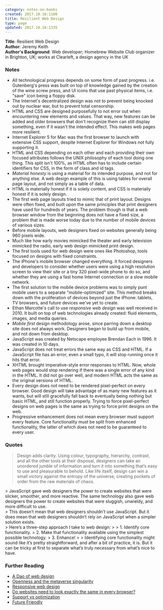 ```yaml
---
category: notes-on-books
created: 2017.10.16:1100
title: Resilient Web Design
type: page
updated: 2017.10.16:1335
---
```


**Title**: Resilient Web Design<br>
**Author**: Jeremy Keith<br>
**Author's Background**: Web developer; Homebrew Website Club organizer in Brighton, UK; works at Clearleft, a design agency in the UK

### Notes

- All technological progress depends on some form of past progress. i.e. Gutenberg's press was built on top of knowledge gained by the creation of the wine screw press, and UI icons that use past physical items, i.e. "save" icon being a floppy disk.
- The Internet's decentralized design was not to prevent being knocked out by nuclear war, but to prevent total censorship.
- HTML and CSS are designed purposefully to not error out when encountering new elements and values. That way, new features can be added and older browsers that don't recognize them can still display something, even if it wasn't the intended effect. This makes web pages more resilient.
- Internet Explorer 5 for Mac was the first browser to launch with extensive CSS support, despite Internet Explorer for Windows not fully supporting it.
- HTML and CSS depending on each other and each providing their own focused attributes follows the UNIX philosophy of each tool doing one thing. This split isn't 100%, as HTML often has to include certain identifiers for CSS, in the form of class and id tags.
- *Material honesty* is using a material for its intended purpose, and not for anything else. A web design example of this is using tables for overall page layout, and not simply as a table of data.
- HTML is materially honest if it is solely content, and CSS is materially honest if it is solely design.
- The first web page layouts tried to mimic that of print layout. Designs were often fixed, and built upon the same principles that print designers have used for hundreds of years. The problem though is that a web browser window from the beginning does not have a fixed size, a problem that is made worse today due to the number of mobile devices of various sizes.
- Before mobile layouts, web designers fixed on websites generally being 960 pixels wide.
- Much like how early movies mimicked the theater and early television mimicked the radio, early web design mimicked print design.
- The first tools used for web design were ones like Photoshop, tools focused on designs with fixed constraints.
- The iPhone's mobile browser changed everything. It forced designers and developers to consider whether users were using a high resolution screen to view their site or a tiny 320 pixel-wide phone to do so, and whether they are using a fast home Internet connection or a slow mobile network.
- The first solution to the mobile device problems was to simply punt mobile users to a separate "mobile-optimized" site. This method breaks down with the proliferation of devices beyond just the iPhone: tablets, TV browsers, and future devices we've yet to create.
- Ethan Marcotte's call to use *responsive web design* was well received in 2010. It built on top of web technologies already created: fluid elements, images, and media queries.
- *Mobile first* design methodology arose, since parring down a desktop site does not always work. Designers began to build up from mobile, and not down from desktop.
- JavaScript was created by Netscape employee Brendan Each in 1996. It was created in 10 days.
- JavaScript does not treat errors the same way as CSS and HTML. If a JavaScript file has an error, even a small typo, it will stop running once it hits that error.
- XHTML brought imperative-style error responses to HTML. Now, whole web pages would stop rendering if there was a single error of any kind in the HTML. It did not go over well, and modern HTML acts the same as the original versions of HTML.
- Every design does not need to be rendered pixel-perfect on every browser. Good design will take advantage of as many new features as it wants, but will still gracefully fall back to eventually being nothing but basic HTML, and still function properly. Trying to force pixel-perfect designs on web pages is the same as trying to force print designs on the web.
- Progressive enhancement does not mean every browser must support every feature. Core functionality must be split from enhanced functionality, the latter of which does not need to be guaranteed to every user.

### Quotes

> Design adds clarity. Using colour, typography, hierarchy, contrast, and all the other tools at their disposal, designers can take an unordered jumble of information and turn it into something that’s easy to use and pleasurable to behold. Like life itself, design can win a small victory against the entropy of the universe, creating pockets of order from the raw materials of chaos.

<div></div>
> JavaScript gave web designers the power to create websites that were slicker, smoother, and more reactive. The same technology also gave web designers the power to create websites that were sluggish, unwieldy, and more difficult to use.

<div></div>
> This doesn’t mean that web designers shouldn’t use JavaScript. But it does mean that web designers shouldn’t rely on JavaScript when a simpler solution exists.

<div></div>
> Here’s a three-step approach I take to web design:
> 
> 1. Identify core functionality.
> 2. Make that functionality available using the simplest possible technology.
> 3. Enhance!
> 
> Identifying core functionality might sound like it’s pretty straightforward, and after a bit of practice, it is. But it can be tricky at first to separate what’s truly necessary from what’s nice to have.

### Further Reading

- [A Dao of web design](https://alistapart.com/article/dao)
- [Openness and the metaverse singularity](http://www.kurzweilai.net/openness-and-the-metaverse-singularity)
- [Responsive web design](https://alistapart.com/article/responsive-web-design)
- [Do websites need to look exactly the same in every browser?](http://dowebsitesneedtolookexactlythesameineverybrowser.com)
- [Support vs optimization](http://bradfrost.com/blog/mobile/support-vs-optimization/)
- [Future Friendly](http://futurefriendlyweb.com)
